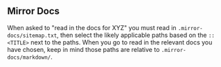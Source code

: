 ## Mirror Docs

When asked to "read in the docs for XYZ" you must read in `.mirror-docs/sitemap.txt`, then select the likely applicable paths based on the `:: <TITLE>` next to the paths. When you go to read in the relevant docs you have chosen, keep in mind those paths are relative to `.mirror-docs/markdown/`.